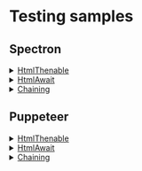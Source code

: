# Testing samples

## Spectron

<details><summary><a href="../../samples/spectron/HtmlThenable.test.s">
  HtmlThenable
  </a></summary>
    Html element property value check. Written with usage of Consequence
</details>

<details><summary><a href="../../samples/spectron/HtmlAwait.test.s">
  HtmlAwait
  </a></summary>
    Html element property value check. Written with usage of async/await.
</details>

<details><summary><a href="../../samples/spectron/Chaining.test.s">
  Chaining
  </a></summary>
    Example of commands chaining.
</details>

## Puppeteer

<details><summary><a href="../../samples/puppeteer/HtmlThenable.test.s">
  HtmlThenable
  </a></summary>
    Html element property value check. Written with usage of Consequence
</details>

<details><summary><a href="../../samples/puppeteer/HtmlAwait.test.s">
  HtmlAwait
  </a></summary>
    Html element property value check. Written with usage of async/await.
</details>

<details><summary><a href="../../samples/puppeteer/Chaining.test.s">
  Chaining
  </a></summary>
    Example of commands chaining.
</details>